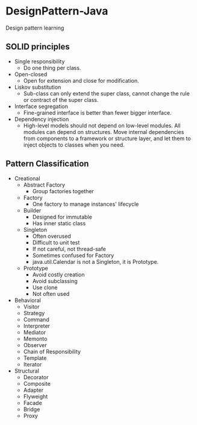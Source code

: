 # DesignPattern-Java
Design pattern learning

## SOLID principles
- Single responsibility
    - Do one thing per class.
- Open-closed
    - Open for extension and close for modification.
- Liskov substitution
    - Sub-class can only extend the super class, cannot change the rule or contract of the super class.
- Interface segregation
    - Fine-grained interface is better than fewer bigger interface.
- Dependency injection
    - High-level models should not depend on low-level modules. 
      All modules can depend on structures. 
      Move internal dependencies from components to a framework or structure layer, 
      and let them to inject objects to classes when you need.   
      
## Pattern Classification     
- Creational
    - Abstract Factory
        - Group factories together 
    - Factory 
        - One factory to manage instances' lifecycle
    - Builder
        - Designed for immutable
        - Has inner static class
    - Singleton
        - Often overused
        - Difficult to unit test
        - If not careful, not thread-safe
        - Sometimes confused for Factory
        - java.util.Calendar is not a Singleton, it is Prototype.
    - Prototype
        - Avoid costly creation
        - Avoid subclassing
        - Use clone 
        - Not often used
- Behavioral
    - Visitor
    - Strategy
    - Command
    - Interpreter
    - Mediator
    - Memonto
    - Observer
    - Chain of Responsibility
    - Template 
    - Iterator
- Structural
    - Decorator
    - Composite
    - Adapter
    - Flyweight
    - Facade 
    - Bridge
    - Proxy
